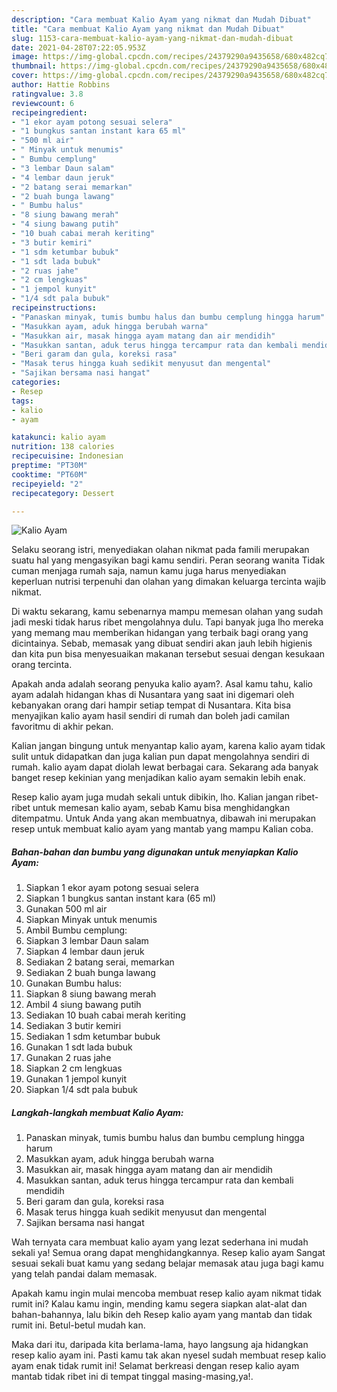 ```yaml
---
description: "Cara membuat Kalio Ayam yang nikmat dan Mudah Dibuat"
title: "Cara membuat Kalio Ayam yang nikmat dan Mudah Dibuat"
slug: 1153-cara-membuat-kalio-ayam-yang-nikmat-dan-mudah-dibuat
date: 2021-04-28T07:22:05.953Z
image: https://img-global.cpcdn.com/recipes/24379290a9435658/680x482cq70/kalio-ayam-foto-resep-utama.jpg
thumbnail: https://img-global.cpcdn.com/recipes/24379290a9435658/680x482cq70/kalio-ayam-foto-resep-utama.jpg
cover: https://img-global.cpcdn.com/recipes/24379290a9435658/680x482cq70/kalio-ayam-foto-resep-utama.jpg
author: Hattie Robbins
ratingvalue: 3.8
reviewcount: 6
recipeingredient:
- "1 ekor ayam potong sesuai selera"
- "1 bungkus santan instant kara 65 ml"
- "500 ml air"
- " Minyak untuk menumis"
- " Bumbu cemplung"
- "3 lembar Daun salam"
- "4 lembar daun jeruk"
- "2 batang serai memarkan"
- "2 buah bunga lawang"
- " Bumbu halus"
- "8 siung bawang merah"
- "4 siung bawang putih"
- "10 buah cabai merah keriting"
- "3 butir kemiri"
- "1 sdm ketumbar bubuk"
- "1 sdt lada bubuk"
- "2 ruas jahe"
- "2 cm lengkuas"
- "1 jempol kunyit"
- "1/4 sdt pala bubuk"
recipeinstructions:
- "Panaskan minyak, tumis bumbu halus dan bumbu cemplung hingga harum"
- "Masukkan ayam, aduk hingga berubah warna"
- "Masukkan air, masak hingga ayam matang dan air mendidih"
- "Masukkan santan, aduk terus hingga tercampur rata dan kembali mendidih"
- "Beri garam dan gula, koreksi rasa"
- "Masak terus hingga kuah sedikit menyusut dan mengental"
- "Sajikan bersama nasi hangat"
categories:
- Resep
tags:
- kalio
- ayam

katakunci: kalio ayam 
nutrition: 138 calories
recipecuisine: Indonesian
preptime: "PT30M"
cooktime: "PT60M"
recipeyield: "2"
recipecategory: Dessert

---
```



![Kalio Ayam](https://img-global.cpcdn.com/recipes/24379290a9435658/680x482cq70/kalio-ayam-foto-resep-utama.jpg)

Selaku seorang istri, menyediakan olahan nikmat pada famili merupakan suatu hal yang mengasyikan bagi kamu sendiri. Peran seorang  wanita Tidak cuman menjaga rumah saja, namun kamu juga harus menyediakan keperluan nutrisi terpenuhi dan olahan yang dimakan keluarga tercinta wajib nikmat.

Di waktu  sekarang, kamu sebenarnya mampu memesan olahan yang sudah jadi meski tidak harus ribet mengolahnya dulu. Tapi banyak juga lho mereka yang memang mau memberikan hidangan yang terbaik bagi orang yang dicintainya. Sebab, memasak yang dibuat sendiri akan jauh lebih higienis dan kita pun bisa menyesuaikan makanan tersebut sesuai dengan kesukaan orang tercinta. 



Apakah anda adalah seorang penyuka kalio ayam?. Asal kamu tahu, kalio ayam adalah hidangan khas di Nusantara yang saat ini digemari oleh kebanyakan orang dari hampir setiap tempat di Nusantara. Kita bisa menyajikan kalio ayam hasil sendiri di rumah dan boleh jadi camilan favoritmu di akhir pekan.

Kalian jangan bingung untuk menyantap kalio ayam, karena kalio ayam tidak sulit untuk didapatkan dan juga kalian pun dapat mengolahnya sendiri di rumah. kalio ayam dapat diolah lewat berbagai cara. Sekarang ada banyak banget resep kekinian yang menjadikan kalio ayam semakin lebih enak.

Resep kalio ayam juga mudah sekali untuk dibikin, lho. Kalian jangan ribet-ribet untuk memesan kalio ayam, sebab Kamu bisa menghidangkan ditempatmu. Untuk Anda yang akan membuatnya, dibawah ini merupakan resep untuk membuat kalio ayam yang mantab yang mampu Kalian coba.

<!--inarticleads1-->

##### Bahan-bahan dan bumbu yang digunakan untuk menyiapkan Kalio Ayam:

1. Siapkan 1 ekor ayam potong sesuai selera
1. Siapkan 1 bungkus santan instant kara (65 ml)
1. Gunakan 500 ml air
1. Siapkan  Minyak untuk menumis
1. Ambil  Bumbu cemplung:
1. Siapkan 3 lembar Daun salam
1. Siapkan 4 lembar daun jeruk
1. Sediakan 2 batang serai, memarkan
1. Sediakan 2 buah bunga lawang
1. Gunakan  Bumbu halus:
1. Siapkan 8 siung bawang merah
1. Ambil 4 siung bawang putih
1. Sediakan 10 buah cabai merah keriting
1. Sediakan 3 butir kemiri
1. Sediakan 1 sdm ketumbar bubuk
1. Gunakan 1 sdt lada bubuk
1. Gunakan 2 ruas jahe
1. Siapkan 2 cm lengkuas
1. Gunakan 1 jempol kunyit
1. Siapkan 1/4 sdt pala bubuk




<!--inarticleads2-->

##### Langkah-langkah membuat Kalio Ayam:

1. Panaskan minyak, tumis bumbu halus dan bumbu cemplung hingga harum
1. Masukkan ayam, aduk hingga berubah warna
1. Masukkan air, masak hingga ayam matang dan air mendidih
1. Masukkan santan, aduk terus hingga tercampur rata dan kembali mendidih
1. Beri garam dan gula, koreksi rasa
1. Masak terus hingga kuah sedikit menyusut dan mengental
1. Sajikan bersama nasi hangat




Wah ternyata cara membuat kalio ayam yang lezat sederhana ini mudah sekali ya! Semua orang dapat menghidangkannya. Resep kalio ayam Sangat sesuai sekali buat kamu yang sedang belajar memasak atau juga bagi kamu yang telah pandai dalam memasak.

Apakah kamu ingin mulai mencoba membuat resep kalio ayam nikmat tidak rumit ini? Kalau kamu ingin, mending kamu segera siapkan alat-alat dan bahan-bahannya, lalu bikin deh Resep kalio ayam yang mantab dan tidak rumit ini. Betul-betul mudah kan. 

Maka dari itu, daripada kita berlama-lama, hayo langsung aja hidangkan resep kalio ayam ini. Pasti kamu tak akan nyesel sudah membuat resep kalio ayam enak tidak rumit ini! Selamat berkreasi dengan resep kalio ayam mantab tidak ribet ini di tempat tinggal masing-masing,ya!.

